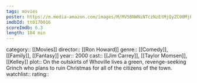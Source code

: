 ```yaml
---
tags: movies
poster: https://m.media-amazon.com/images/M/MV5BNWNiNTczNzEtMjQyZC00MjFmLTkzMDMtODk4ZGMyZmE0N2E4XkEyXkFqcGdeQXVyMTMxODk2OTU@._V1_SX300.jpg
imdbId: tt0170016
scoreImdb: 6.3
length: 104 min
---
```


category:: [[Movies]]
director:: [[Ron Howard]]
genre:: [[Comedy]], [[Family]], [[Fantasy]]
year:: 2000
cast:: [[Jim Carrey]], [[Taylor Momsen]], [[Kelley]]
plot:: On the outskirts of Whoville lives a green, revenge-seeking Grinch who plans to ruin Christmas for all of the citizens of the town.
watchlist::
rating::
